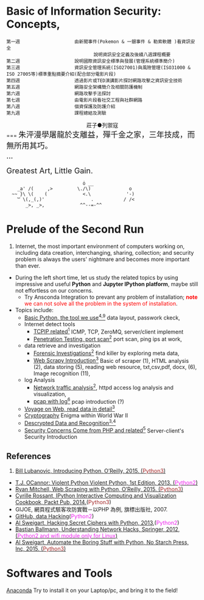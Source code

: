 Basic of Information Security: Concepts, 
===
```
第一週                    由新聞事件(Pokemon & 一銀事件 & 勒索軟體 )看資訊安全
                                說明資訊安全定義及後續八週課程概要
第二週                    說明國際資訊安全標準與發展(管理系統標準簡介)
第三週                    資訊安全管理系統(ISO27001)與風險管理(ISO31000 & ISO 27005等)標準重點摘要介紹(配合部分電影片段)
第四週                    透過影片或TED演講影片探討網路攻擊之資訊安全技術
第五週                    網路安全架構簡介及相關防護機制
第六週                    網路攻擊手法探討
第七週                    由電影片段看社交工程與社群網路
第八週                    個資保護及防護介紹
第九週                    課程總結及測驗
```
<div align="center">莊子●列禦寇</div>
===
<big><big>
朱泙漫學屠龍於支離益，殫千金之家，三年技成，而無所用其巧。<br>
...<br>

Greatest Art, Little Gain.<br>
</big></big>


``` 
                            ȯ __
    _a' /(     ,>         \./\)              o
  ~~ }\ \(    (             <.\             '-) 
    ͝͝  \(,_(,)'                 .           / /<
       _>, _>,             ^^--=-^^     
```

Prelude of the Second Run
===
1. Internet, the most important environment of computers working on, including data creation, interchanging, sharing, collection; and security problem is always the users' nightmare and becomes more important than ever.
- During the left short time, let us study the related topics by using impressive and useful **Python** and **Jupyter IPython platform**, maybe still not effortless on our concerns.
   - Try Ansconda Integration to prevant any problem of installation; <font color="red">**note** we can not solve all the problem in the system of installation</font>.
- Topics include:
  - [Basic Python, the tool we use<sup>4,9</sup>](AutomaticTheStaffWithPython/index.ipynb#Ch06---Manipulating-Strings) data layout, passwork ckeck,
  - Internet detect tools 
    - [TCPIP related<sup>1</sup>](tcp_py/TCPIP.ipynb) ICMP, TCP, ZeroMQ, server/client implement 
    - [Penetration Testing, port scan<sup>2</sup>](PythonViolent/PythonViolent/CH2/ch2.ipynb) port scan, ping ips at work,
  - data retrieve and investigation
    - [Forensic Investigations<sup>2</sup>](PythonViolent/PythonViolent/CH3/ch3.ipynb) find killer by exploring meta data,
    - [Web Scrapy Introduction<sup>3</sup>](WebScrapingWithPython/python-scraping-master/index.ipynb) Basic of scraper (1), HTML analysis (2), data storing (5), reading web resource, txt,csv,pdf, docx, (6), Image recognition (11), 
  - log Analysis
    - [Network traffic analysis<sup>2</sup>](apache/nginx-log-analysis.ipynb#Nginx-log-analysis-with-pandas-and-matplotlib), httpd access log analysis and visualization,
    - [pcap with log<sup>6</sup>](pcap/data_hacking-master/index.ipynb#data_hacking) pcap introduction (?)
  - [Voyage on Web, read data in detail<sup>3</sup>](WebScrapingWithPython/python-scraping-master/index.ipynb)
  - [Cryptography](PythonCipher/hackingciphers/GermanEnigma.ipynb#Cryptography) Enigma within World War II
  - [Descrypted Data and Recognition<sup>3,4</sup>](WebScrapingWithPython/python-scraping-master/index.ipynb)
  - [Security Concerns Come from PHP and related<sup>5</sup>](PHPHacher/hackerPHP.ipynb#Hacker) Server-client's Security Introduction





References
--
1. [Bill Lubanovic, Introducing Python, O’Reilly, 2015. (<font color="brown">Python3</font>)](introducing-python-master/Introducing%20Python.pdf)
- [T.J. OCannor: Violent Python Violent Python, 1st Edition, 2013. (<font color="#ee22ee">Python2</font>)](PythonViolent/ViolentPython.ipynb)
- [Ryan Mitchell, Web Scraping with Python, O’Reilly, 2015. (<font color="brown">Python3</font>)](WebScrapingWithPython/OReilly.Web.Scraping.with.Python.2015.6.pdf)
- [Cyrille Rossant, IPython Interactive Computing and Visualization Cookbook, Packt Pub, 2014.](http://localhost:8888/files/Documents/prepare/IPython%20Interactive%20Computing%20and%20Visualization%20Cookbook.pdf)(<font color="brown">Python3</font>)
- GIJOE, 網頁程式駭客攻防實戰－以PHP 為例, 旗標出版社, 2007. 
- [GitHub, data Hacking](https://github.com/ClickSecurity/data_hacking)(<font color="#ee22ee">Python2</font>)
- [Al Sweigart, Hacking Secret Ciphers with Python, 2013](PythonCipher/HackingSecretCiphersWithPython.pdf),(<font color="#ee22ee">Python2</font>)
- [Bastian Ballmann, Understanding Network Hacks, Springer, 2012, (<font color="#ee22ee">Python2 and wifi module only for Linux</font>)](PythonHacker/PythonHaching.pdf)
- [Al Sweigart, Automate the Boring Stuff with Python, No Starch Press, Inc, 2015. (<font color="brown">Python3</font>)](Automate%20the%20Boring%20Stuff%20with%20Python.pdf)

Softwares and Tools
===
[Anaconda](https://www.continuum.io/downloads) Try to install it on your Laptop/pc, and bring it to the field!
